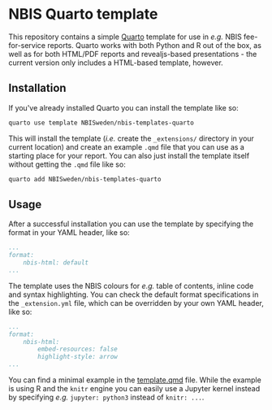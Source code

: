 # NBIS Quarto template

This repository contains a simple [Quarto](https://quarto.org/) template for use
in _e.g._ NBIS fee-for-service reports. Quarto works with both Python and R out
of the box, as well as for both HTML/PDF reports and revealjs-based
presentations - the current version only includes a HTML-based template,
however.

## Installation

If you've already installed Quarto you can install the template like so:

```bash
quarto use template NBISweden/nbis-templates-quarto
```

This will install the template (_i.e._ create the `_extensions/` directory in
your current location) and create an example `.qmd` file that you can use as a
starting place for your report. You can also just install the template itself
without getting the `.qmd` file like so:

```bash
quarto add NBISweden/nbis-templates-quarto
```

## Usage

After a successful installation you can use the template by specifying the
format in your YAML header, like so:

```yaml
...
format:
    nbis-html: default
...
```

The template uses the NBIS colours for _e.g._ table of contents, inline code and
syntax highlighting. You can check the default format specifications in the
`_extension.yml` file, which can be overridden by your own YAML header, like so:

```yaml
...
format:
    nbis-html:
        embed-resources: false
        highlight-style: arrow
...
```

You can find a minimal example in the [template.qmd](template.qmd) file. While
the example is using R and the `knitr` engine you can easily use a Jupyter
kernel instead by specifying _e.g._ `jupyter: python3` instead of `knitr: ...`.
